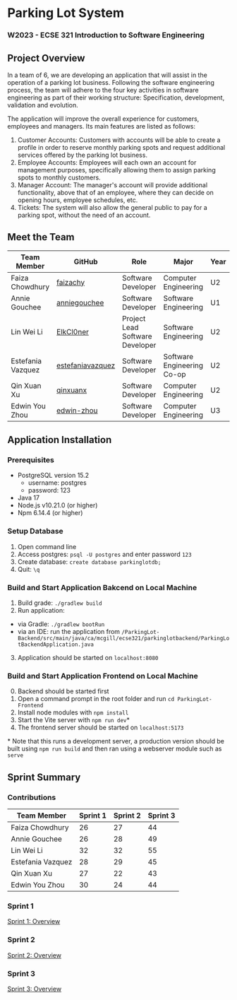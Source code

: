 # Parking Lot System
### W2023 - ECSE 321 Introduction to Software Engineering

## Project Overview
In a team of 6, we are developing an application that will assist in the operation of a parking lot business. Following the software engineering process, the team will adhere to the four key activities in software engineering as part of their working structure: Specification, development, validation and evolution. 

The application will improve the overall experience for customers, employees and managers. Its main features are listed as follows:
1. Customer Accounts: Customers with accounts will be able to create a profile in order to reserve monthly parking spots and request additional services offered by the parking lot business.
2. Employee Accounts: Employees will each own an account for management purposes, specifically allowing them to assign parking spots to monthly customers.
3. Manager Account: The manager's account will provide additional functionality, above that of an employee, where they can decide on opening hours, employee schedules, etc.
4. Tickets: The system will also allow the general public to pay for a parking spot, without the need of an account.

## Meet the Team
| Team Member       | GitHub                                          | Role | Major                      | Year |
| ----------------- | ----------------------------------------------- | ---- | -------------------- | ---- |
| Faiza Chowdhury   |[faizachy](https://github.com/faizachy)          | Software Developer | Computer Engineering       | U2 |
| Annie Gouchee     |[anniegouchee](https://github.com/anniegouchee)  | Software Developer | Software Engineering       | U1 |
| Lin Wei Li        |[ElkCl0ner](https://github.com/ElkCl0ner)        | Project Lead <br /> Software Developer | Software Engineering       | U2 |
| Estefania Vazquez |[estefaniavazquez](https://github.com/estefaniavazquez) | Software Developer | Software Engineering Co-op | U2 |
| Qin Xuan Xu       |[qinxuanx](https://github.com/qinxuanx)          | Software Developer | Computer Engineering       | U2 |
| Edwin You Zhou    |[edwin-zhou](https://github.com/edwin-zhou)      | Software Developer | Computer Engineering       | U3 |

## Application Installation
### Prerequisites
* PostgreSQL version 15.2
  - username: postgres
  - password: 123
* Java 17
* Node.js v10.21.0 (or higher)
* Npm 6.14.4 (or higher)

### Setup Database
1. Open command line
2. Access postgres: `psql -U postgres` and enter password `123`
3. Create database: `create database parkinglotdb;`
4. Quit: `\q`

### Build and Start Application Bakcend on Local Machine
1. Build grade: `./gradlew build`
2. Run application:
  - via Gradle: `./gradlew bootRun`
  - via an IDE: run the application from `/ParkingLot-Backend/src/main/java/ca/mcgill/ecse321/parkinglotbackend/ParkingLotBackendApplication.java`
 3. Application should be started on `localhost:8080`

### Build and Start Application Frontend on Local Machine
0. Backend should be started first
1. Open a command prompt in the root folder and run `cd ParkingLot-Frontend`
2. Install node modules with `npm install`
3. Start the Vite server with `npm run dev`*
4. The frontend server should be started on `localhost:5173`

\* Note that this runs a development server, a production version should be built using `npm run build` and then ran using a webserver module such as `serve`

## Sprint Summary

### Contributions
| Team Member       | Sprint 1  | Sprint 2  | Sprint 3 |
| ----------------- | ----------- | ------ | -- |
| Faiza Chowdhury   |   26     | 27 | 44 |
| Annie Gouchee     |   26   | 28 | 49 |
| Lin Wei Li        |    32   | 32 | 55 |
| Estefania Vazquez | 28     | 29 | 45 |
| Qin Xuan Xu       |  27   | 22 | 43 |
| Edwin You Zhou    | 30   | 24 | 44 |

### Sprint 1
[Sprint 1: Overview](https://github.com/McGill-ECSE321-W23/project-group-04/wiki/Overview)

### Sprint 2
[Sprint 2: Overview](https://github.com/McGill-ECSE321-W23/project-group-04/wiki/Sprint-2#overview)

### Sprint 3
[Sprint 3: Overview](https://github.com/McGill-ECSE321-W23/project-group-04/wiki/Sprint-3#overview)

